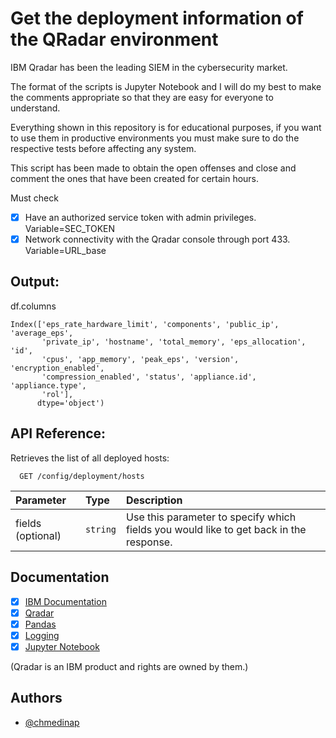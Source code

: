 # Get the deployment information of the QRadar environment

IBM Qradar has been the leading SIEM in the cybersecurity market. 

The format of the scripts is Jupyter Notebook and I will do my best to make the comments appropriate so that they are easy for everyone to understand. 

Everything shown in this repository is for educational purposes, if you want to use them in productive environments you must make sure to do the respective tests before affecting any system.

This script has been made to obtain the open offenses and close and comment the ones that have been created for certain hours.

Must check

- [x]  Have an authorized service token with admin privileges. Variable=SEC_TOKEN
- [x]  Network connectivity with the Qradar console through port 433. Variable=URL_base

## Output:

df.columns
```
Index(['eps_rate_hardware_limit', 'components', 'public_ip', 'average_eps',
       'private_ip', 'hostname', 'total_memory', 'eps_allocation', 'id',
       'cpus', 'app_memory', 'peak_eps', 'version', 'encryption_enabled',
       'compression_enabled', 'status', 'appliance.id', 'appliance.type',
       'rol'],
      dtype='object')

```

## API Reference:

Retrieves the list of all deployed hosts:

```https
  GET /config/deployment/hosts
```
| Parameter | Type     | Description                |
| :-------- | :------- | :------------------------- |
| fields (optional)     | `string` | Use this parameter to specify which fields you would like to get back in the response. |

## Documentation

- [x] [IBM Documentation](https://www.ibm.com/docs/en/qsip/7.3.3?topic=api-restful-overview)
- [x] [Qradar](https://www.ibm.com/community/qradar/)
- [x] [Pandas](https://pandas.pydata.org/docs/reference/index.html)
- [x] [Logging](https://docs.python.org/3/library/logging.html)
- [x] [Jupyter Notebook](https://jupyter.org/notebook.html)

(Qradar is an IBM product and rights are owned by them.)


## Authors

- [@chmedinap](https://www.github.com/chmedinap)

